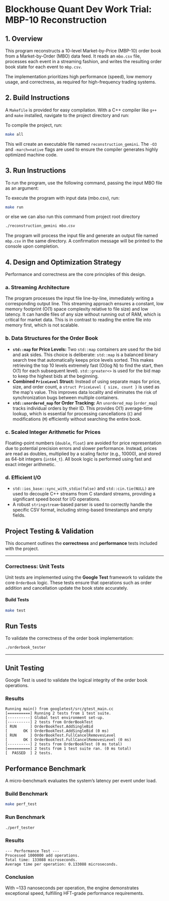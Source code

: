 # Blockhouse Quant Dev Work Trial: MBP-10 Reconstruction

## 1. Overview

This program reconstructs a 10-level Market-by-Price (MBP-10) order book from a Market-by-Order (MBO) data feed. It reads an `mbo.csv` file, processes each event in a streaming fashion, and writes the resulting order book state for each event to `mbp.csv`.

The implementation prioritizes high performance (speed), low memory usage, and correctness, as required for high-frequency trading systems.

## 2. Build Instructions

A `Makefile` is provided for easy compilation. With a C++ compiler like `g++` and `make` installed, navigate to the project directory and run:

To compile the project, run:
```bash
make all
```

This will create an executable file named `reconstruction_gemini`. The `-O3` and `-march=native` flags are used to ensure the compiler generates highly optimized machine code.

## 3. Run Instructions

To run the program, use the following command, passing the input MBO file as an argument:

To execute the program with input data (mbo.csv), run:
```bash
make run
```
or else we can also run this command from project root directory
```bash
./reconstruction_gemini mbo.csv
```

The program will process the input file and generate an output file named `mbp.csv` in the same directory. A confirmation message will be printed to the console upon completion.

## 4. Design and Optimization Strategy

Performance and correctness are the core principles of this design.

### a. Streaming Architecture
The program processes the input file line-by-line, immediately writing a corresponding output line. This streaming approach ensures a constant, low memory footprint (O(1) space complexity relative to file size) and low latency. It can handle files of any size without running out of RAM, which is critical for market data. This is in contrast to reading the entire file into memory first, which is not scalable.

### b. Data Structures for the Order Book
- **`std::map` for Price Levels:** Two `std::map` containers are used for the bid and ask sides. This choice is deliberate: `std::map` is a balanced binary search tree that automatically keeps price levels sorted. This makes retrieving the top 10 levels extremely fast (O(log N) to find the start, then O(1) for each subsequent level). `std::greater<>` is used for the bid map to keep the highest bids at the beginning.
- **Combined `PriceLevel` Struct:** Instead of using separate maps for price, size, and order count, a `struct PriceLevel { size, count }` is used as the map's value. This improves data locality and eliminates the risk of synchronization bugs between multiple containers.
- **`std::unordered_map` for Order Tracking:** An `unordered_map` (`order_map`) tracks individual orders by their ID. This provides O(1) average-time lookup, which is essential for processing cancellations (`C`) and modifications (`M`) efficiently without searching the entire book.

### c. Scaled Integer Arithmetic for Prices
Floating-point numbers (`double`, `float`) are avoided for price representation due to potential precision errors and slower performance. Instead, prices are read as doubles, multiplied by a scaling factor (e.g., 10000), and stored as 64-bit integers (`int64_t`). All book logic is performed using fast and exact integer arithmetic.

### d. Efficient I/O
- `std::ios_base::sync_with_stdio(false)` and `std::cin.tie(NULL)` are used to decouple C++ streams from C standard streams, providing a significant speed boost for I/O operations.
- A robust `stringstream`-based parser is used to correctly handle the specific CSV format, including string-based timestamps and empty fields.


##  Project Testing & Validation

This document outlines the **correctness** and **performance** tests included with the project.

---

###  Correctness: Unit Tests

Unit tests are implemented using the **Google Test** framework to validate the core `OrderBook` logic. These tests ensure that operations such as order addition and cancellation update the book state accurately.

####  Build Tests

```bash
make test
```

##  Run Tests

To validate the correctness of the order book implementation:

```bash
./orderbook_tester
```

---

##  Unit Testing

Google Test is used to validate the logical integrity of the order book operations.

###  Results

```text
Running main() from googletest/src/gtest_main.cc
[==========] Running 2 tests from 1 test suite.
[----------] Global test environment set-up.
[----------] 2 tests from OrderBookTest
[ RUN      ] OrderBookTest.AddSingleBid
[       OK ] OrderBookTest.AddSingleBid (0 ms)
[ RUN      ] OrderBookTest.FullCancelRemovesLevel
[       OK ] OrderBookTest.FullCancelRemovesLevel (0 ms)
[----------] 2 tests from OrderBookTest (0 ms total)
[==========] 2 tests from 1 test suite ran. (0 ms total)
[  PASSED  ] 2 tests.
```

##  Performance Benchmark

A micro-benchmark evaluates the system’s latency per event under load.

###  Build Benchmark

```bash
make perf_test
```

###  Run Benchmark

```bash
./perf_tester
```

###  Results

```text
--- Performance Test ---
Processed 1000000 add operations.
Total time: 133088 microseconds.
Average time per operation: 0.133088 microseconds.
```


###  Conclusion

With ~133 nanoseconds per operation, the engine demonstrates exceptional speed, fulfilling HFT-grade performance requirements.
